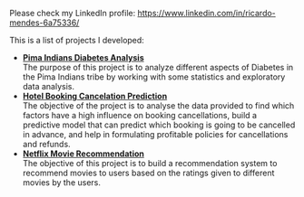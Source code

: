 Please check my LinkedIn profile: https://www.linkedin.com/in/ricardo-mendes-6a75336/

This is a list of projects I developed:
* <b>[Pima Indians Diabetes Analysis](Pima_Indians_Diabetes_Analysis)</b><br>The purpose of this project is to analyze different aspects of Diabetes in the Pima Indians tribe by working with some statistics and exploratory data analysis.
* <b>[Hotel Booking Cancelation Prediction](Hotel_Booking_Cancellation_Prediction)</b><br>The objective of the project is to analyse the data provided to find which factors have a high influence on booking cancellations, build a predictive model that can predict which booking is going to be cancelled in advance, and help in formulating profitable policies for cancellations and refunds.
* <b>[Netflix Movie Recommendation](Netflix_Movie_Recommendation)</b><br>The objective of this project is to build a recommendation system to recommend movies to users based on the ratings given to different movies by the users.
